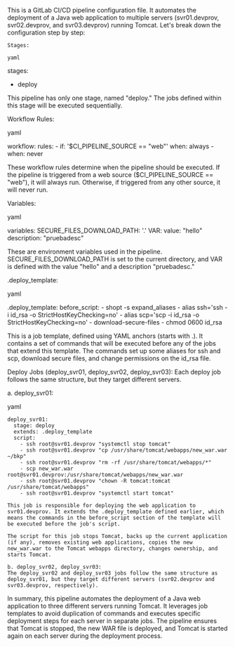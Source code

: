 This is a GitLab CI/CD pipeline configuration file. It automates the deployment of a Java web application to multiple servers (svr01.devprov, svr02.devprov, and svr03.devprov) running Tomcat. Let's break down the configuration step by step:

    Stages:

    yaml

stages:
  - deploy

This pipeline has only one stage, named "deploy." The jobs defined within this stage will be executed sequentially.

Workflow Rules:

yaml

workflow:
  rules:
    - if: '$CI_PIPELINE_SOURCE == "web"'
      when: always
    - when: never

These workflow rules determine when the pipeline should be executed. If the pipeline is triggered from a web source ($CI_PIPELINE_SOURCE == "web"), it will always run. Otherwise, if triggered from any other source, it will never run.

Variables:

yaml

variables:
  SECURE_FILES_DOWNLOAD_PATH: '.'
  VAR:
    value: "hello"
    description: "pruebadesc"

These are environment variables used in the pipeline. SECURE_FILES_DOWNLOAD_PATH is set to the current directory, and VAR is defined with the value "hello" and a description "pruebadesc."

.deploy_template:

yaml

.deploy_template:
  before_script:
    - shopt -s expand_aliases
    - alias ssh='ssh -i id_rsa -o StrictHostKeyChecking=no'
    - alias scp='scp -i id_rsa -o StrictHostKeyChecking=no'
    - download-secure-files
    - chmod 0600 id_rsa

This is a job template, defined using YAML anchors (starts with .). It contains a set of commands that will be executed before any of the jobs that extend this template. The commands set up some aliases for ssh and scp, download secure files, and change permissions on the id_rsa file.

Deploy Jobs (deploy_svr01, deploy_svr02, deploy_svr03):
Each deploy job follows the same structure, but they target different servers.

a. deploy_svr01:

yaml

    deploy_svr01:
      stage: deploy
      extends: .deploy_template
      script:
        - ssh root@svr01.devprov "systemctl stop tomcat"
        - ssh root@svr01.devprov "cp /usr/share/tomcat/webapps/new_war.war ~/bkp"
        - ssh root@svr01.devprov "rm -rf /usr/share/tomcat/webapps/*"
        - scp new_war.war root@svr01.devprov:/usr/share/tomcat/webapps/new_war.war
        - ssh root@svr01.devprov "chown -R tomcat:tomcat /usr/share/tomcat/webapps"
        - ssh root@svr01.devprov "systemctl start tomcat"

    This job is responsible for deploying the web application to svr01.devprov. It extends the .deploy_template defined earlier, which means the commands in the before_script section of the template will be executed before the job's script.

    The script for this job stops Tomcat, backs up the current application (if any), removes existing web applications, copies the new new_war.war to the Tomcat webapps directory, changes ownership, and starts Tomcat.

    b. deploy_svr02, deploy_svr03:
    The deploy_svr02 and deploy_svr03 jobs follow the same structure as deploy_svr01, but they target different servers (svr02.devprov and svr03.devprov, respectively).

In summary, this pipeline automates the deployment of a Java web application to three different servers running Tomcat. It leverages job templates to avoid duplication of commands and executes specific deployment steps for each server in separate jobs. The pipeline ensures that Tomcat is stopped, the new WAR file is deployed, and Tomcat is started again on each server during the deployment process.
